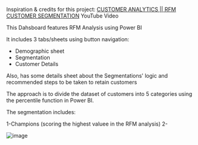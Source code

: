 Inspiration & credits for this project: [CUSTOMER ANALYTICS || RFM CUSTOMER SEGMENTATION](https://www.youtube.com/watch?v=pE-zMYRrZCs&ab_channel=ChiamakaIgwe) YouTube Video

This Dahsboard features RFM Analysis using Power BI

It includes 3 tabs/sheets using button navigation:
* Demographic sheet
* Segmentation
* Customer Details

Also, has some details sheet about the Segmentations' logic and recommended steps to be taken to retain customers


The approach is to divide the dataset of customers into 5 categories using the percentile function in Power BI.

The segmentation includes:

1-Champions (scoring the highest valuee in the RFM analysis)
2- 

 ![image](https://github.com/user-attachments/assets/d491fce3-dc53-4115-a049-1d9475c6dbaa)

